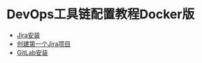 # DevOps工具链配置教程Docker版

* [Jira安装](https://github.ibm.com/wuhd/DevOpsToolChainSetupGuide/blob/master/README_Docker_jirainstall.md)
* [创建第一个Jira项目](https://github.ibm.com/wuhd/DevOpsToolChainSetupGuide/blob/master/README_Docker.md)
* [GitLab安装](https://github.ibm.com/wuhd/DevOpsToolChainSetupGuide/blob/master/README_GitLabInstall.md)